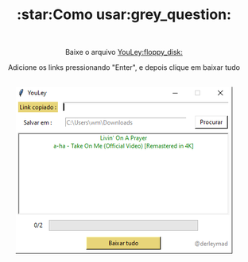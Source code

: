 <h1 align="center">:star:Como usar:grey_question:</h1>
<br>
<p align="center">Baixe o arquivo <a href="https://github.com/derleymad/youtube-py/raw/main/src/dist/YouLey.exe">YouLey:floppy_disk:</a></p>
<p align="center">Adicione os links pressionando "Enter", e depois clique em baixar tudo</p>
<br>
<div align="center">
  <img src="https://github.com/derleymad/youtube-py/blob/main/assets/demo.PNG?raw=true">
</div>
